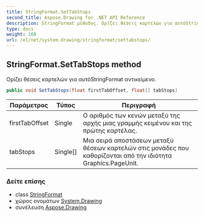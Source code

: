```yaml
---
title: StringFormat.SetTabStops
second_title: Aspose.Drawing for .NET API Reference
description: StringFormat μέθοδος. Ορίζει θέσεις καρτελών για αυτόStringFormat αντικείμενο.
type: docs
weight: 160
url: /el/net/system.drawing/stringformat/settabstops/
---
```

## StringFormat.SetTabStops method

Ορίζει θέσεις καρτελών για αυτόStringFormat αντικείμενο.

```csharp
public void SetTabStops(float firstTabOffset, float[] tabStops)
```

| Παράμετρος | Τύπος | Περιγραφή |
| --- | --- | --- |
| firstTabOffset | Single | Ο αριθμός των κενών μεταξύ της αρχής μιας γραμμής κειμένου και της πρώτης καρτέλας. |
| tabStops | Single[] | Μια σειρά αποστάσεων μεταξύ θέσεων καρτελών στις μονάδες που καθορίζονται από την ιδιότητα Graphics.PageUnit. |

### Δείτε επίσης

* class [StringFormat](../)
* χώρος ονομάτων [System.Drawing](../../stringformat/)
* συνέλευση [Aspose.Drawing](../../../)


